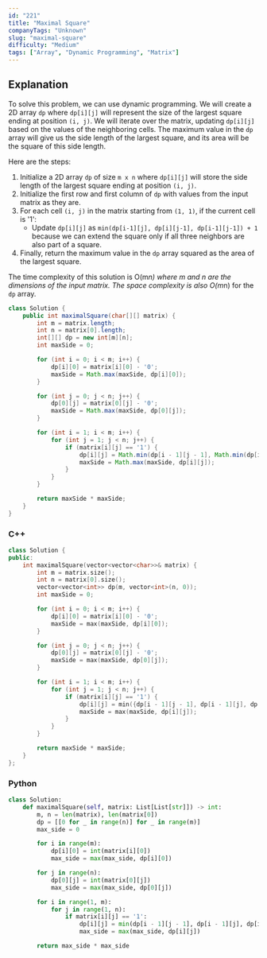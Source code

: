 ```yaml
---
id: "221"
title: "Maximal Square"
companyTags: "Unknown"
slug: "maximal-square"
difficulty: "Medium"
tags: ["Array", "Dynamic Programming", "Matrix"]
---
```


## Explanation
To solve this problem, we can use dynamic programming. We will create a 2D array `dp` where `dp[i][j]` will represent the size of the largest square ending at position `(i, j)`. We will iterate over the matrix, updating `dp[i][j]` based on the values of the neighboring cells. The maximum value in the `dp` array will give us the side length of the largest square, and its area will be the square of this side length.

Here are the steps:
1. Initialize a 2D array `dp` of size `m x n` where `dp[i][j]` will store the side length of the largest square ending at position `(i, j)`.
2. Initialize the first row and first column of `dp` with values from the input matrix as they are.
3. For each cell `(i, j)` in the matrix starting from `(1, 1)`, if the current cell is '1':
   - Update `dp[i][j]` as `min(dp[i-1][j], dp[i][j-1], dp[i-1][j-1]) + 1` because we can extend the square only if all three neighbors are also part of a square.
4. Finally, return the maximum value in the `dp` array squared as the area of the largest square.

The time complexity of this solution is O(m*n) where m and n are the dimensions of the input matrix. The space complexity is also O(m*n) for the `dp` array.
```java
class Solution {
    public int maximalSquare(char[][] matrix) {
        int m = matrix.length;
        int n = matrix[0].length;
        int[][] dp = new int[m][n];
        int maxSide = 0;

        for (int i = 0; i < m; i++) {
            dp[i][0] = matrix[i][0] - '0';
            maxSide = Math.max(maxSide, dp[i][0]);
        }

        for (int j = 0; j < n; j++) {
            dp[0][j] = matrix[0][j] - '0';
            maxSide = Math.max(maxSide, dp[0][j]);
        }

        for (int i = 1; i < m; i++) {
            for (int j = 1; j < n; j++) {
                if (matrix[i][j] == '1') {
                    dp[i][j] = Math.min(dp[i - 1][j - 1], Math.min(dp[i - 1][j], dp[i][j - 1])) + 1;
                    maxSide = Math.max(maxSide, dp[i][j]);
                }
            }
        }

        return maxSide * maxSide;
    }
}
```

### C++
```cpp
class Solution {
public:
    int maximalSquare(vector<vector<char>>& matrix) {
        int m = matrix.size();
        int n = matrix[0].size();
        vector<vector<int>> dp(m, vector<int>(n, 0));
        int maxSide = 0;

        for (int i = 0; i < m; i++) {
            dp[i][0] = matrix[i][0] - '0';
            maxSide = max(maxSide, dp[i][0]);
        }

        for (int j = 0; j < n; j++) {
            dp[0][j] = matrix[0][j] - '0';
            maxSide = max(maxSide, dp[0][j]);
        }

        for (int i = 1; i < m; i++) {
            for (int j = 1; j < n; j++) {
                if (matrix[i][j] == '1') {
                    dp[i][j] = min({dp[i - 1][j - 1], dp[i - 1][j], dp[i][j - 1]}) + 1;
                    maxSide = max(maxSide, dp[i][j]);
                }
            }
        }

        return maxSide * maxSide;
    }
};
```

### Python
```python
class Solution:
    def maximalSquare(self, matrix: List[List[str]]) -> int:
        m, n = len(matrix), len(matrix[0])
        dp = [[0 for _ in range(n)] for _ in range(m)]
        max_side = 0

        for i in range(m):
            dp[i][0] = int(matrix[i][0])
            max_side = max(max_side, dp[i][0])

        for j in range(n):
            dp[0][j] = int(matrix[0][j])
            max_side = max(max_side, dp[0][j])

        for i in range(1, m):
            for j in range(1, n):
                if matrix[i][j] == '1':
                    dp[i][j] = min(dp[i - 1][j - 1], dp[i - 1][j], dp[i][j - 1]) + 1
                    max_side = max(max_side, dp[i][j])

        return max_side * max_side
```